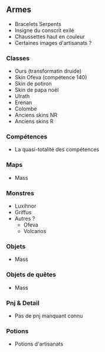 ## Armes

- Bracelets Serpents
- Insigne du conscrit exilé
- Chaussettes haut en couleur
- Certaines images d'artisanats ?

### Classes

- Ours (transformatin druide)
- Skin Ofeva (compétence 140)
- Skin de potiron
- Skin de papa noël
- Ulrath
- Erenan
- Colombe
- Anciens skins NR
- Anciens skins R

### Compétences

- La quasi-totalité des compétences

### Maps

- Mass

### Monstres

- Luxihnor
- Griffus
- Autres ?
  - Ofeva
  - Volcanos

### Objets

- Mass

### Objets de quêtes

- Mass

### Pnj & Detail

- Pas de pnj manquant connu

### Potions

- Potions d'artisanats
